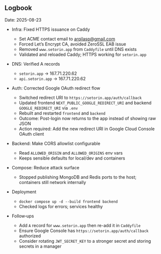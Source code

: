 ## Logbook

Date: 2025-08-23

- Infra: Fixed HTTPS issuance on Caddy
  - Set ACME contact email to arqilasp@gmail.com
  - Forced Let’s Encrypt CA, avoided ZeroSSL EAB issue
  - Removed `www.setorin.app` from `Caddyfile` until DNS exists
  - Validated and reloaded Caddy; HTTPS working for `setorin.app`

- DNS: Verified A records
  - `setorin.app` → 167.71.220.62
  - `api.setorin.app` → 167.71.220.62

- Auth: Corrected Google OAuth redirect flow
  - Switched redirect URI to `https://setorin.app/auth/callback`
  - Updated frontend `NEXT_PUBLIC_GOOGLE_REDIRECT_URI` and backend `GOOGLE_REDIRECT_URI` via `.env`
  - Rebuilt and restarted `frontend` and `backend`
  - Outcome: Post-login now returns to the app instead of showing raw JSON
  - Action required: Add the new redirect URI in Google Cloud Console OAuth client

- Backend: Make CORS allowlist configurable
  - Read `ALLOWED_ORIGIN` and `ALLOWED_ORIGINS` env vars
  - Keeps sensible defaults for local/dev and containers

- Compose: Reduce attack surface
  - Stopped publishing MongoDB and Redis ports to the host; containers still network internally

- Deployment
  - `docker compose up -d --build frontend backend`
  - Checked logs for errors; services healthy

- Follow‑ups
  - Add `A` record for `www.setorin.app` then re-add it in `Caddyfile`
  - Ensure Google Console has `https://setorin.app/auth/callback` authorized
  - Consider rotating `JWT_SECRET_KEY` to a stronger secret and storing secrets in a manager
